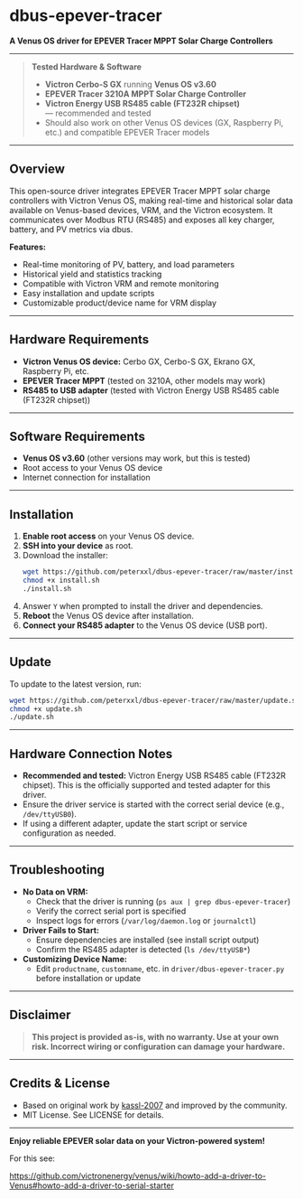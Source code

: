 # dbus-epever-tracer

**A Venus OS driver for EPEVER Tracer MPPT Solar Charge Controllers**

---

> **Tested Hardware & Software**
>
> - **Victron Cerbo-S GX** running **Venus OS v3.60**
> - **EPEVER Tracer 3210A MPPT Solar Charge Controller**
> - **Victron Energy USB RS485 cable (FT232R chipset)** — recommended and tested
> - Should also work on other Venus OS devices (GX, Raspberry Pi, etc.) and compatible EPEVER Tracer models

---

## Overview

This open-source driver integrates EPEVER Tracer MPPT solar charge controllers with Victron Venus OS, making real-time and historical solar data available on Venus-based devices, VRM, and the Victron ecosystem. It communicates over Modbus RTU (RS485) and exposes all key charger, battery, and PV metrics via dbus.

**Features:**
- Real-time monitoring of PV, battery, and load parameters
- Historical yield and statistics tracking
- Compatible with Victron VRM and remote monitoring
- Easy installation and update scripts
- Customizable product/device name for VRM display

---

## Hardware Requirements

- **Victron Venus OS device:** Cerbo GX, Cerbo-S GX, Ekrano GX, Raspberry Pi, etc.
- **EPEVER Tracer MPPT** (tested on 3210A, other models may work)
- **RS485 to USB adapter** (tested with Victron Energy USB RS485 cable (FT232R chipset))

---

## Software Requirements

- **Venus OS v3.60** (other versions may work, but this is tested)
- Root access to your Venus OS device
- Internet connection for installation

---

## Installation

1. **Enable root access** on your Venus OS device.
2. **SSH into your device** as root.
3. Download the installer:
   ```sh
   wget https://github.com/peterxxl/dbus-epever-tracer/raw/master/install.sh
   chmod +x install.sh
   ./install.sh
   ```
4. Answer `Y` when prompted to install the driver and dependencies.
5. **Reboot** the Venus OS device after installation.
6. **Connect your RS485 adapter** to the Venus OS device (USB port).

---

## Update

To update to the latest version, run:
```sh
wget https://github.com/peterxxl/dbus-epever-tracer/raw/master/update.sh
chmod +x update.sh
./update.sh
```

---

## Hardware Connection Notes

- **Recommended and tested:** Victron Energy USB RS485 cable (FT232R chipset). This is the officially supported and tested adapter for this driver.
- Ensure the driver service is started with the correct serial device (e.g., `/dev/ttyUSB0`).
- If using a different adapter, update the start script or service configuration as needed.

---

## Troubleshooting

- **No Data on VRM:**
  - Check that the driver is running (`ps aux | grep dbus-epever-tracer`)
  - Verify the correct serial port is specified
  - Inspect logs for errors (`/var/log/daemon.log` or `journalctl`)
- **Driver Fails to Start:**
  - Ensure dependencies are installed (see install script output)
  - Confirm the RS485 adapter is detected (`ls /dev/ttyUSB*`)
- **Customizing Device Name:**
  - Edit `productname`, `customname`, etc. in `driver/dbus-epever-tracer.py` before installation or update

---

## Disclaimer

> **This project is provided as-is, with no warranty. Use at your own risk. Incorrect wiring or configuration can damage your hardware.**

---

## Credits & License

- Based on original work by [kassl-2007](https://github.com/kassl-2007/dbus-epever-tracer) and improved by the community.
- MIT License. See LICENSE for details.

---

**Enjoy reliable EPEVER solar data on your Victron-powered system!**

For this see:

https://github.com/victronenergy/venus/wiki/howto-add-a-driver-to-Venus#howto-add-a-driver-to-serial-starter
